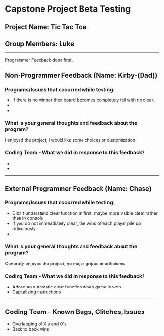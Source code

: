 # Capstone Project Beta Testing
## Project Name: Tic Tac Toe
## Group Members: Luke

-------------------------------------
Programmer Feedback done first.
## Non-Programmer Feedback (Name: Kirby-(Dad)) 
### Programs/Issues that occurred while testing:
- If there is no winner then board becomes completely full with no clear.
- 
- 

### What is your general thoughts and feedback about the program?
I enjoyed the project, I would like some choices or customization.

### Coding Team - What we did in response to this feedback?
- 
- 

-------------------------------------
## External Programmer Feedback (Name: Chase) 
### Programs/Issues that occurred while testing:
- Didn't understand clear function at first, maybe more visible clear rather than in console
- If you do not immeadiately clear, the wins of each player pile up ridiculously 
- 

### What is your general thoughts and feedback about the program?
Generally enjoyed the project, no major gripes or criticisms.

### Coding Team - What we did in response to this feedback?
- Added an automatic clear function when game is won
- Capitalizing instructions

-------------------------------------
## Coding Team - Known Bugs, Glitches, Issues
- Overlapping of X's and O's 
- Back to back wins